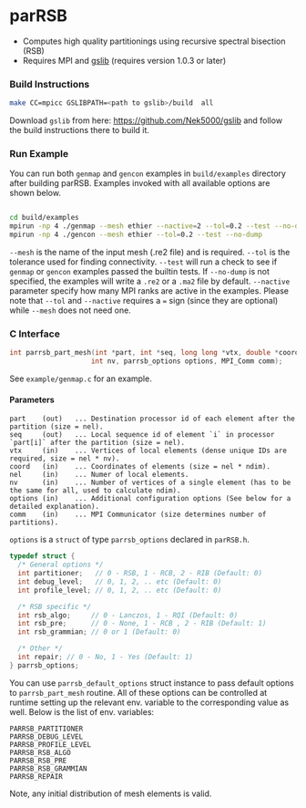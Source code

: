# parRSB

* Computes high quality partitionings using recursive spectral bisection (RSB)
* Requires MPI and [gslib](https://github.com/gslib/gslib) (requires version 1.0.3 or later)

### Build Instructions

```sh
make CC=mpicc GSLIBPATH=<path to gslib>/build  all
```

Download `gslib` from here: https://github.com/Nek5000/gslib and follow the build
instructions there to build it.

### Run Example

You can run both `genmap` and `gencon` examples in `build/examples` directory after
building parRSB. Examples invoked with all available options are shown below.

```sh

cd build/examples
mpirun -np 4 ./genmap --mesh ethier --nactive=2 --tol=0.2 --test --no-dump
mpirun -np 4 ./gencon --mesh ethier --tol=0.2 --test --no-dump
```

`--mesh` is the name of the input mesh (.re2 file) and is required. `--tol` is the
tolerance used for finding connectivity. `--test` will run a check to see if `genmap`
or `gencon` examples passed the builtin tests. If `--no-dump` is not specified, the
examples will write a `.re2` or a `.ma2` file by default. `--nactive` parameter specify
how many MPI ranks are active in the examples. Please note that `--tol` and `--nactive`
requires a `=` sign (since they are optional) while `--mesh` does not need one.

### C Interface

```C
int parrsb_part_mesh(int *part, int *seq, long long *vtx, double *coord, int nel,
                    int nv, parrsb_options options, MPI_Comm comm);
```

See `example/genmap.c` for an example.

#### Parameters

```text
part    (out)   ... Destination processor id of each element after the partition (size = nel).
seq     (out)   ... Local sequence id of element `i` in processor `part[i]` after the partition (size = nel).
vtx     (in)    ... Vertices of local elements (dense unique IDs are required, size = nel * nv).
coord   (in)    ... Coordinates of elements (size = nel * ndim).
nel     (in)    ... Numer of local elements.
nv      (in)    ... Number of vertices of a single element (has to be the same for all, used to calculate ndim).
options (in)    ... Additional configuration options (See below for a detailed explanation).
comm    (in)    ... MPI Communicator (size determines number of partitions).
```

`options` is a `struct` of type `parrsb_options` declared in `parRSB.h`.
```C
typedef struct {
  /* General options */
  int partitioner;   // 0 - RSB, 1 - RCB, 2 - RIB (Default: 0)
  int debug_level;   // 0, 1, 2, .. etc (Default: 0)
  int profile_level; // 0, 1, 2, .. etc (Default: 0)

  /* RSB specific */
  int rsb_algo;     // 0 - Lanczos, 1 - RQI (Default: 0)
  int rsb_pre;      // 0 - None, 1 - RCB , 2 - RIB (Default: 1)
  int rsb_grammian; // 0 or 1 (Default: 0)

  /* Other */
  int repair; // 0 - No, 1 - Yes (Default: 1)
} parrsb_options;
```

You can use `parrsb_default_options` struct instance to pass default options
to `parrsb_part_mesh` routine. All of these options can be controlled at runtime
setting up the relevant env. variable to the corresponding value as well. Below
is the list of env. variables:

```
PARRSB_PARTITIONER
PARRSB_DEBUG_LEVEL
PARRSB_PROFILE_LEVEL
PARRSB_RSB_ALGO
PARRSB_RSB_PRE
PARRSB_RSB_GRAMMIAN
PARRSB_REPAIR
```

Note, any initial distribution of mesh elements is valid.
